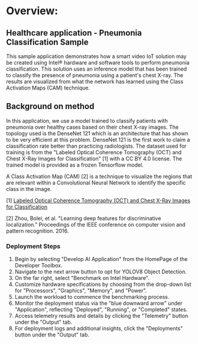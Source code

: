 # Overview:
## Healthcare application - Pneumonia Classification Sample

This sample application demonstrates how a smart video IoT solution may be created using Intel® hardware and software tools to perform pneumonia classification. This solution uses an inference model that has been trained to classify the presence of pneumonia using a patient's chest X-ray. The results are visualized from what the network has learned using the Class Activation Maps (CAM) technique.

## Background on method

In this application, we use a model trained to classify patients with pneumonia over healthy cases based on their chest X-ray images. The topology used is the DenseNet 121 which is an architecture that has shown to be very efficient at this problem. DenseNet 121 is the first work to claim a classification rate better than practicing radiologists. The dataset used for training is from the "Labeled Optical Coherence Tomography (OCT) and Chest X-Ray Images for Classification" [1] with a CC BY 4.0 license. The trained model is provided as a frozen Tensorflow model.

A Class Activation Map (CAM) [2] is a technique to visualize the regions that are relevant within a Convolutional Neural Network to identify the specific class in the image.

[1] [Labeled Optical Coherence Tomography (OCT) and Chest X-Ray Images for Classification](https://data.mendeley.com/datasets/rscbjbr9sj/2) 

[2] Zhou, Bolei, et al. "Learning deep features for discriminative localization." Proceedings of the IEEE conference on computer vision and pattern recognition. 2016.

### Deployment Steps

1. Begin by selecting "Develop AI Application" from the HomePage of the Developer Toolbox.
2. Navigate to the next arrow button to opt for YOLOV8 Object Detection.
3. On the far right, select "Benchmark on Intel Hardware".
4. Customize hardware specifications by choosing from the drop-down list for "Processors", "Graphics", "Memory", and "Power".
5. Launch the workload to commence the benchmarking process.
6. Monitor the deployment status via the "blue downward arrow" under "Application", reflecting "Deployed", "Running", or "Completed" states.
7. Access telemetry results and details by clicking the "Telemetry" button under the "Output" tab.
8. For deployment logs and additional insights, click the "Deployments" button under the "Output" tab.
